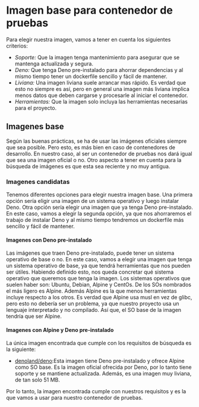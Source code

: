 # Imagen base para contenedor de pruebas

Para elegir nuestra imagen, vamos a tener en cuenta los siguientes criterios:

- *Soporte:* Que la imagen tenga mantenimiento para asegurar que se mantenga actualizada y segura.
- *Deno:* Que tenga Deno pre-instalado para ahorrar dependencias y al mismo tiempo tener un dockerfile sencillo y fácil de mantener.
- *Liviana:* Una imagen liviana suele arrancar mas rápido. Es verdad que esto no siempre es así, pero en general una imagen más liviana implica menos datos que deben cargarse y procesarle al iniciar el contenedor.
- *Herramientas:* Que la imagen solo incluya las herramientas necesarias para el proyecto.
## Imagenes base

Según las buenas prácticas, se ha de usar las imágenes oficiales siempre que sea posible. Pero esto, es más bien en caso de contenedores de desarrollo. En nuestro caso, al ser un contenedor de pruebas nos dará igual que sea una imagen oficial o no. Otro aspecto a tener en cuenta para la búsqueda de imágenes es que esta sea reciente y no muy antigua.

### Imagenes candidatas

Tenemos diferentes opciones para elegir nuestra imagen base. Una primera opción sería eligir una imagen de un sistema operativo y luego instalar Deno. Otra opción sería elegir una imagen que ya tenga Deno pre-instalado. En este caso, vamos a elegir la segunda opción, ya que nos ahorraremos el trabajo de instalar Deno y al mismo tiempo tendremos un dockerfile más sencillo y fácil de mantener.

#### Imagenes con Deno pre-instalado

Las imágenes que traen Deno pre-instalado, puede tener un sistema operativo de base o no. En este caso, vamos a elegir una imagen que tenga un sistema operativo de base, ya que tendrá herramientas que nos pueden ser útiles. 
Habiendo definido esto, nos queda concretar qué sistema operativo que queremos que tenga la imagen. Los sistemas operativos que suelen haber son: Ubuntu, Debian, Alpine y CentOs. 
De los SOs nombrados el más ligero es Alpine. Además Alpine es la que menos herramientas incluye respecto a los otros. Es verdad que Alpine usa musl en vez de glibc, pero esto no debería ser un problema, ya que nuestro proyecto usa un lenguaje interpretado y no compilado. Así que, el SO base de la imagen tendría que ser Alpine. 

#### Imagenes con Alpine y Deno pre-instalado

La única imagen encontrada que cumple con los requisitos de búsqueda es la siguiente:
- [denoland/deno](https://hub.docker.com/r/denoland/deno):Esta imagen tiene Deno pre-instalado y ofrece Alpine como SO base. Es la imagen oficial ofrecida por Deno, por lo tanto tiene soporte y se mantiene actualizada. Además, es una imagen muy liviana, de tan solo 51 MB. 

Por lo tanto, la imagen encontrada cumple con nuestros requisitos y es la que vamos a usar para nuestro contenedor de pruebas.
